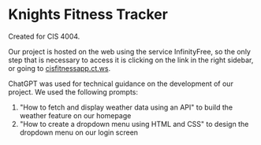 # Knights Fitness Tracker
Created for CIS 4004.

Our project is hosted on the web using the service InfinityFree, so the only step that is necessary to access it is clicking on the link in the right sidebar, or going to [cisfitnessapp.ct.ws](cisfitnessapp.ct.ws).

ChatGPT was used for technical guidance on the development of our project. We used the following prompts:

1. "How to fetch and display weather data using an API" to build the weather feature on our homepage
2. "How to create a dropdown menu using HTML and CSS" to design the dropdown menu on our login screen
